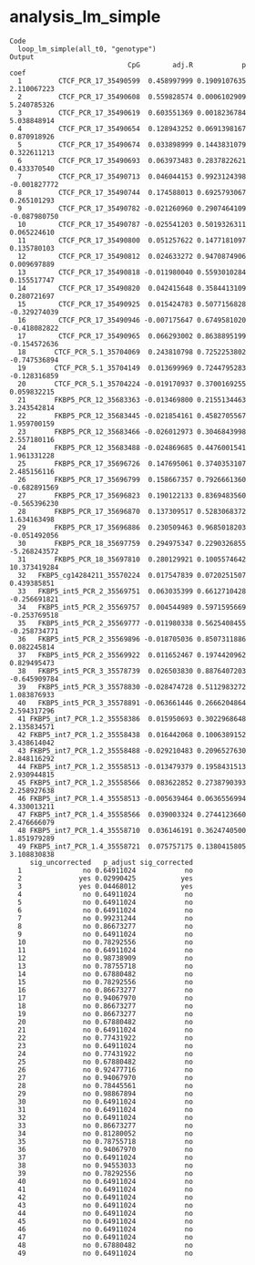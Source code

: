 # analysis_lm_simple

    Code
      loop_lm_simple(all_t0, "genotype")
    Output
                                 CpG        adj.R            p         coef
      1         CTCF_PCR_17_35490599  0.458997999 0.1909107635  2.110067223
      2         CTCF_PCR_17_35490608  0.559828574 0.0006102909  5.240785326
      3         CTCF_PCR_17_35490619  0.603551369 0.0018236784  5.038848914
      4         CTCF_PCR_17_35490654  0.128943252 0.0691398167  0.870918926
      5         CTCF_PCR_17_35490674  0.033898999 0.1443831079  0.322611213
      6         CTCF_PCR_17_35490693  0.063973483 0.2837822621  0.433370540
      7         CTCF_PCR_17_35490713  0.046044153 0.9923124398 -0.001827772
      8         CTCF_PCR_17_35490744  0.174588013 0.6925793067  0.265101293
      9         CTCF_PCR_17_35490782 -0.021260960 0.2907464109 -0.087980750
      10        CTCF_PCR_17_35490787 -0.025541203 0.5019326311  0.065224610
      11        CTCF_PCR_17_35490800  0.051257622 0.1477181097  0.135780103
      12        CTCF_PCR_17_35490812  0.024633272 0.9470874906  0.009697889
      13        CTCF_PCR_17_35490818 -0.011980040 0.5593010284  0.155517747
      14        CTCF_PCR_17_35490820  0.042415648 0.3584413109  0.280721697
      15        CTCF_PCR_17_35490925  0.015424783 0.5077156828 -0.329274039
      16        CTCF_PCR_17_35490946 -0.007175647 0.6749581020 -0.418082822
      17        CTCF_PCR_17_35490965  0.066293002 0.8638895199 -0.154572636
      18       CTCF_PCR_5.1_35704069  0.243810798 0.7252253802 -0.747536894
      19       CTCF_PCR_5.1_35704149  0.013699969 0.7244795283 -0.128316859
      20       CTCF_PCR_5.1_35704224 -0.019170937 0.3700169255  0.059832215
      21       FKBP5_PCR_12_35683363 -0.013469800 0.2155134463  3.243542814
      22       FKBP5_PCR_12_35683445 -0.021854161 0.4582705567  1.959700159
      23       FKBP5_PCR_12_35683466 -0.026012973 0.3046843998  2.557180116
      24       FKBP5_PCR_12_35683488 -0.024869685 0.4476001541  1.961331228
      25       FKBP5_PCR_17_35696726  0.147695061 0.3740353107  2.485156116
      26       FKBP5_PCR_17_35696799  0.158667357 0.7926661360 -0.682891569
      27       FKBP5_PCR_17_35696823  0.190122133 0.8369483560 -0.565396230
      28       FKBP5_PCR_17_35696870  0.137309517 0.5283068372  1.634163498
      29       FKBP5_PCR_17_35696886  0.230509463 0.9685018203 -0.051492056
      30       FKBP5_PCR_18_35697759  0.294975347 0.2290326855 -5.268243572
      31       FKBP5_PCR_18_35697810  0.280129921 0.1005574642 10.373419284
      32   FKBP5_cg14284211_35570224  0.017547839 0.0720251507  0.439385851
      33   FKBP5_int5_PCR_2_35569751  0.063035399 0.6612710428 -0.256691821
      34   FKBP5_int5_PCR_2_35569757  0.004544989 0.5971595669 -0.253769518
      35   FKBP5_int5_PCR_2_35569777 -0.011980338 0.5625408455 -0.258734771
      36   FKBP5_int5_PCR_2_35569896 -0.018705036 0.8507311886  0.082245814
      37   FKBP5_int5_PCR_2_35569922  0.011652467 0.1974420962  0.829495473
      38   FKBP5_int5_PCR_3_35578739  0.026503830 0.8876407203 -0.645909784
      39   FKBP5_int5_PCR_3_35578830 -0.028474728 0.5112983272  1.083876933
      40   FKBP5_int5_PCR_3_35578891 -0.063661446 0.2666204864  2.594317296
      41 FKBP5_int7_PCR_1.2_35558386  0.015950693 0.3022968648  2.135834571
      42 FKBP5_int7_PCR_1.2_35558438  0.016442068 0.1006389152  3.438614042
      43 FKBP5_int7_PCR_1.2_35558488 -0.029210483 0.2096527630  2.848116292
      44 FKBP5_int7_PCR_1.2_35558513 -0.013479379 0.1958431513  2.930944815
      45 FKBP5_int7_PCR_1.2_35558566  0.083622852 0.2738790393  2.258927638
      46 FKBP5_int7_PCR_1.4_35558513 -0.005639464 0.0636556994  4.330013211
      47 FKBP5_int7_PCR_1.4_35558566  0.039003324 0.2744123660  2.476666079
      48 FKBP5_int7_PCR_1.4_35558710  0.036146191 0.3624740500  1.851979289
      49 FKBP5_int7_PCR_1.4_35558721  0.075757175 0.1380415805  3.108830838
         sig_uncorrected   p_adjust sig_corrected
      1               no 0.64911024            no
      2              yes 0.02990425           yes
      3              yes 0.04468012           yes
      4               no 0.64911024            no
      5               no 0.64911024            no
      6               no 0.64911024            no
      7               no 0.99231244            no
      8               no 0.86673277            no
      9               no 0.64911024            no
      10              no 0.78292556            no
      11              no 0.64911024            no
      12              no 0.98738909            no
      13              no 0.78755718            no
      14              no 0.67880482            no
      15              no 0.78292556            no
      16              no 0.86673277            no
      17              no 0.94067970            no
      18              no 0.86673277            no
      19              no 0.86673277            no
      20              no 0.67880482            no
      21              no 0.64911024            no
      22              no 0.77431922            no
      23              no 0.64911024            no
      24              no 0.77431922            no
      25              no 0.67880482            no
      26              no 0.92477716            no
      27              no 0.94067970            no
      28              no 0.78445561            no
      29              no 0.98867894            no
      30              no 0.64911024            no
      31              no 0.64911024            no
      32              no 0.64911024            no
      33              no 0.86673277            no
      34              no 0.81280052            no
      35              no 0.78755718            no
      36              no 0.94067970            no
      37              no 0.64911024            no
      38              no 0.94553033            no
      39              no 0.78292556            no
      40              no 0.64911024            no
      41              no 0.64911024            no
      42              no 0.64911024            no
      43              no 0.64911024            no
      44              no 0.64911024            no
      45              no 0.64911024            no
      46              no 0.64911024            no
      47              no 0.64911024            no
      48              no 0.67880482            no
      49              no 0.64911024            no

